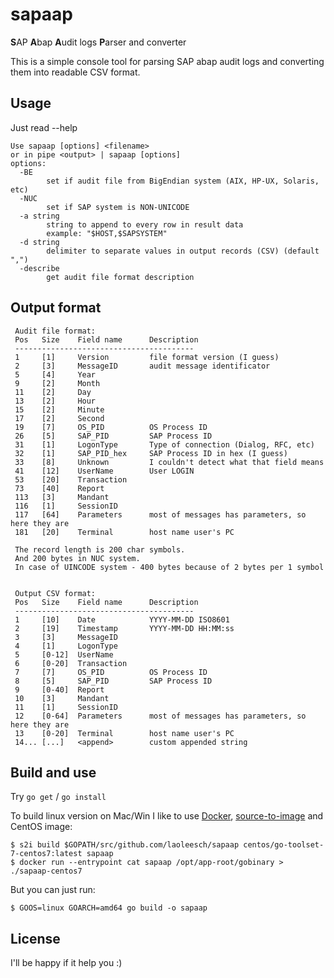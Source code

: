 # sapaap
**S**AP **A**bap **A**udit logs **P**arser and converter

This is a simple console tool for parsing SAP abap audit logs and converting them into readable CSV format.

## Usage
Just read --help
```
Use sapaap [options] <filename>
or in pipe <output> | sapaap [options]
options:
  -BE
    	set if audit file from BigEndian system (AIX, HP-UX, Solaris, etc)
  -NUC
    	set if SAP system is NON-UNICODE
  -a string
    	string to append to every row in result data
    	example: "$HOST,$SAPSYSTEM" 
  -d string
    	delimiter to separate values in output records (CSV) (default ",")
  -describe
    	get audit file format description
```
## Output format
```
 Audit file format:                                                             
 Pos   Size    Field name      Description                                      
 ----------------------------------------                                       
 1     [1]     Version         file format version (I guess)                    
 2     [3]     MessageID       audit message identificator                      
 5     [4]     Year                                                             
 9     [2]     Month                                                            
 11    [2]     Day                                                              
 13    [2]     Hour                                                             
 15    [2]     Minute                                                           
 17    [2]     Second                                                           
 19    [7]     OS_PID          OS Process ID                                    
 26    [5]     SAP_PID         SAP Process ID                                   
 31    [1]     LogonType       Type of connection (Dialog, RFC, etc)            
 32    [1]     SAP_PID_hex     SAP Process ID in hex (I guess)                  
 33    [8]     Unknown         I couldn't detect what that field means          
 41    [12]    UserName        User LOGIN                                       
 53    [20]    Transaction                                                      
 73    [40]    Report                                                           
 113   [3]     Mandant                                                          
 116   [1]     SessionID                                                        
 117   [64]    Parameters      most of messages has parameters, so here they are
 181   [20]    Terminal        host name user's PC                              
																				
 The record length is 200 char symbols.                                         
 And 200 bytes in NUC system.		                                            
 In case of UINCODE system - 400 bytes because of 2 bytes per 1 symbol          
																				
    																			
 Output CSV format:                                                             
 Pos   Size    Field name      Description                                      
 ----------------------------------------                                       
 1     [10]    Date            YYYY-MM-DD ISO8601                               
 2     [19]    Timestamp       YYYY-MM-DD HH:MM:ss                              
 3     [3]     MessageID                                                        
 4     [1]     LogonType                                                        
 5     [0-12]  UserName                                                         
 6     [0-20]  Transaction                                                      
 7     [7]     OS_PID          OS Process ID                                    
 8     [5]     SAP_PID         SAP Process ID                                   
 9     [0-40]  Report                                                           
 10    [3]     Mandant                                                          
 11    [1]     SessionID                                                        
 12    [0-64]  Parameters      most of messages has parameters, so here they are
 13    [0-20]  Terminal        host name user's PC                              
 14... [...]   <append>        custom appended string                           
```
## Build and use
Try `go get` / `go install`

To build linux version on Mac/Win I like to use [Docker](https://www.docker.com/), [source-to-image](https://github.com/openshift/source-to-image) and CentOS image:

	$ s2i build $GOPATH/src/github.com/laoleesch/sapaap centos/go-toolset-7-centos7:latest sapaap
    $ docker run --entrypoint cat sapaap /opt/app-root/gobinary > ./sapaap-centos7

But you can just run:

	$ GOOS=linux GOARCH=amd64 go build -o sapaap

## License
I'll be happy if it help you :)
